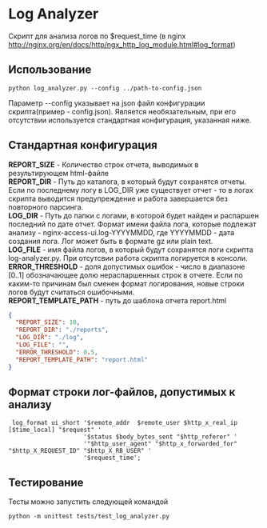 # Log Analyzer

Скрипт для анализа логов по $request_time (в nginx
http://nginx.org/en/docs/http/ngx_http_log_module.html#log_format)

## Использование

```shell
python log_analyzer.py --config ../path-to-config.json
```

Параметр --config указывает на json файл конфигурации скрипта(пример - config.json).
Является необязательным, при его отсутствии используется стандартная конфигурация, указанная ниже.

## Стандартная конфигурация

**REPORT_SIZE** - Количество строк отчета, выводимых в результирующем html-файле  
**REPORT_DIR** - Путь до каталога, в который будут сохранятся отчеты.
Если по последнему логу в LOG_DIR уже существует отчет - то в логах скрипта выводится предупреждение и работа
завершается без повторного парсинга.  
**LOG_DIR** - Путь до папки с логами, в которой будет найден и распаршен последний по дате отчет.
Формат имени файла лога, которые подлежат анализу - nginx-access-ui.log-YYYYMMDD, где YYYYMMDD - дата создания лога.
Лог может быть в формате gz или plain text.  
**LOG_FILE** - имя файла логов, в который будут сохранятся логи скрипта log-analyzer.py. При отсутсвии работа скрипта
логируется в консоли.  
**ERROR_THRESHOLD** - доля допустимых ошибок - число в диапазоне [0..1] обозначающее долю нераспаршенных строк в отчете. 
Если по каким-то причинам был сменен формат логирования, новые строки логов будут считаться ошибочными.  
**REPORT_TEMPLATE_PATH** - путь до шаблона отчета report.html  

```json
{
  "REPORT_SIZE": 10,
  "REPORT_DIR": "./reports",
  "LOG_DIR": "./log",
  "LOG_FILE": "",
  "ERROR_THRESHOLD": 0.5,
  "REPORT_TEMPLATE_PATH": "report.html"
}
```

## Формат строки лог-файлов, допустимых к анализу
```text
 log_format ui_short '$remote_addr  $remote_user $http_x_real_ip [$time_local] "$request" '
                     '$status $body_bytes_sent "$http_referer" '
                     '"$http_user_agent" "$http_x_forwarded_for" "$http_X_REQUEST_ID" "$http_X_RB_USER" '
                     '$request_time';
```

## Тестирование

Тесты можно запустить следующей командой

```shell
python -m unittest tests/test_log_analyzer.py
```